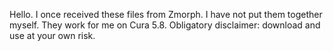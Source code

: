 Hello. I once received these files from Zmorph. I have not put them together myself. They work for me on Cura 5.8. Obligatory disclaimer: download and use at your own risk.

